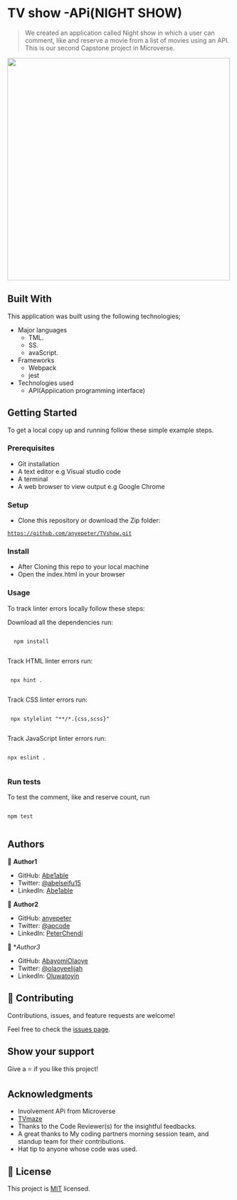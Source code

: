 

# TV show -APi(NIGHT SHOW)

> We created an application called Night show in which a user can comment, like and reserve a movie from a list of movies using an API. This is our second Capstone project in Microverse.

<img width="500" src="https://media.giphy.com/media/3AUWMhVZSwY5j4CWUl/giphy.gif">


## Built With
This application was built using the following technologies;
- Major languages
  - TML.
  - SS.
  - avaScript.
- Frameworks
  - Webpack
  - jest
- Technologies used
  - API(Appiication programming interface)


## Getting Started

To get a local copy up and running follow these simple example steps.

### Prerequisites
- Git installation
- A text editor e.g Visual studio code
- A terminal
- A web browser to view output e.g Google Chrome

### Setup
- Clone this repository or download the Zip folder:

 <code>https://github.com/anyepeter/TVshow.git
</code>
 
### Install
- After Cloning this repo to your local machine
- Open the index.html in your browser

### Usage
To track linter errors locally follow these steps:

Download all the dependencies run:

<code>
  npm install
  </code>

Track HTML linter errors run:

<code>
 npx hint .
  </code>
  
Track CSS linter errors run:

<code>
 npx stylelint "**/*.{css,scss}"
  </code>

Track JavaScript linter errors run:

<code>
npx eslint .
  </code>

### Run tests

To test the comment, like and reserve count, run
 
 <code>
npm test
  </code>

## Authors

👤 **Author1**

- GitHub: [Abe1able](https://github.com/Abe1able)
- Twitter: [@abelseifu15](https://twitter.com/abelseifu15)
- LinkedIn: [Abe1able](https://www.linkedin.com/feed/)

👤 **Author2**

- GitHub: [anyepeter](https://github.com/githubhandle)
- Twitter: [@apcode](https://twitter.com/twitterhandle)
- LinkedIn: [PeterChendi](https://www.linkedin.com/in/peter-chendi-83978a220/)

👤 **Author3*

- GitHub: [AbayomiOlaoye](https://github.com/AbayomiOlaoye)
- Twitter: [@olaoyeelijah](https://twitter.com/twitterhandle)
- LinkedIn: [Oluwatoyin](https://www.linkedin.com/in/oluwatoyinolaoye/)

## 🤝 Contributing

Contributions, issues, and feature requests are welcome!

Feel free to check the [issues page]([../../issues/](https://github.com/anyepeter/TVshow/issues)).

## Show your support

Give a ⭐️ if you like this project!

## Acknowledgments

- Involvement APi from Microverse 
- [TVmaze](https://www.tvmaze.com/api)
- Thanks to the Code Reviewer(s) for the insightful feedbacks.
- A great thanks to My coding partners morning session team, and standup team for their contributions.
- Hat tip to anyone whose code was used.


## 📝 License

This project is [MIT](./LICENSE) licensed.

